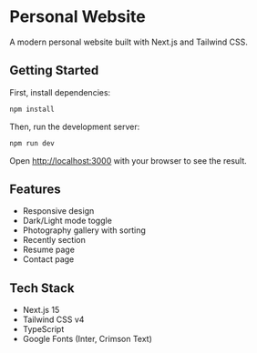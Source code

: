 # Personal Website

A modern personal website built with Next.js and Tailwind CSS.

## Getting Started

First, install dependencies:

```bash
npm install
```

Then, run the development server:

```bash
npm run dev
```

Open [http://localhost:3000](http://localhost:3000) with your browser to see the result.

## Features

- Responsive design
- Dark/Light mode toggle
- Photography gallery with sorting
- Recently section
- Resume page
- Contact page

## Tech Stack

- Next.js 15
- Tailwind CSS v4
- TypeScript
- Google Fonts (Inter, Crimson Text)
